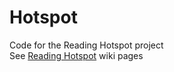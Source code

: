 # Hotspot
Code for the Reading Hotspot project  
See <a href="https://github.com/Thingitude/project-wiki/wiki/Reading-Hotspot-project">Reading Hotspot</a> wiki pages
